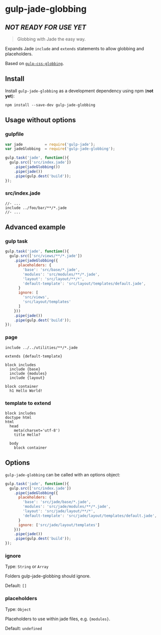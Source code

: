# gulp-jade-globbing
## *NOT READY FOR USE YET*
> Globbing with Jade the easy way.

Expands Jade `include` and `extends` statements to allow globbing and placeholders.

Based on [`gulp-css-globbing`](https://github.com/jsahlen/gulp-css-globbing).

## Install

Install `gulp-jade-globbing` as a development dependency using npm (**not yet**):

```shell
npm install --save-dev gulp-jade-globbing
```

## Usage without options

### gulpfile
```javascript
var jade          = require('gulp-jade');
var jadeGlobbing  = require('gulp-jade-globbing');

gulp.task('jade', function(){
  gulp.src(['src/index.jade'])
    .pipe(jadeGlobbing())
    .pipe(jade())
    .pipe(gulp.dest('build'));
});
```

### src/index.jade
```jade
//- ...
include ../foo/bar/**/*.jade
//- ...
```

## Advanced example

### gulp task
```javascript
gulp.task('jade', function(){
  gulp.src(['src/views/**/*.jade'])
    .pipe(jadeGlobbing({
      placeholders: {
        'base': 'src/base/*.jade',
        'modules': 'src/modules/**/*.jade',
        'layout': 'src/layout/**/*',
        'default-template': 'src/layout/templates/default.jade',
      }
      ignore: [
        'src/views',
        'src/layout/templates'
      ]
    }))
    .pipe(jade())
    .pipe(gulp.dest('build'));
});
```

### page
```jade
include ../../utilities/**/*.jade

extends {default-template}

block includes
  include {base}
  include {modules}
  include {layout}

block container
  h1 Hello World!
```

### template to extend
```jade
block includes
doctype html
html
  head
    meta(charset='utf-8')
    title Hello?

  body
    block container
```

## Options

`gulp-jade-globbing` can be called with an options object:

```javascript
gulp.task('jade', function(){
  gulp.src(['src/index.jade'])
    .pipe(jadeGlobbing({
      placeholders: {
        'base': 'src/jade/base/*.jade',
        'modules': 'src/jade/modules/**/*.jade',
        'layout': 'src/jade/layout/**/*',
        'default-template': 'src/jade/layout/templates/default.jade',
      }
      ignore: ['src/jade/layout/templates']
    }))
    .pipe(jade())
    .pipe(gulp.dest('build'));
});
```

### ignore
Type: `String` or `Array`

Folders gulp-jade-globbing should ignore.

Default: `[]`

### placeholders
Type: `Object`

Placeholders to use within jade files, e.g. `{modules}`.

Default: `undefined`
